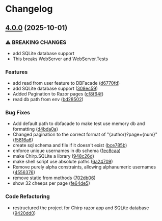 # Changelog

## [4.0.0](https://github.com/ITU-BDSA2025-GROUP13/Chirp/compare/v3.0.1...v4.0.0) (2025-10-01)


### ⚠ BREAKING CHANGES

* add SQLite database support
* This breaks WebServer and WebServer.Tests

### Features

* add read from user feature to DBFacade ([d6770fd](https://github.com/ITU-BDSA2025-GROUP13/Chirp/commit/d6770fda3ee952227c65c2e298524ba06d8e8fc5))
* add SQLite database support ([308ec59](https://github.com/ITU-BDSA2025-GROUP13/Chirp/commit/308ec5934a37ecd47f3d0285ec46b3d54150e7da))
* Added Pagination to Razor pages ([cf8f64f](https://github.com/ITU-BDSA2025-GROUP13/Chirp/commit/cf8f64f8d4100bbaf931452b9f75f85242909667))
* read db path from env ([bd28502](https://github.com/ITU-BDSA2025-GROUP13/Chirp/commit/bd28502fa443160494474f9430128671b56b5ff0))


### Bug Fixes

* Add default path to dbfacade to make test use memory db and formatting ([d4bda0a](https://github.com/ITU-BDSA2025-GROUP13/Chirp/commit/d4bda0a7200cb5d789f3b0167474a12b1d1ece1f))
* Changed pagination to the correct format of "{author}?page={num}" ([f5816a6](https://github.com/ITU-BDSA2025-GROUP13/Chirp/commit/f5816a61cfafb467b1e84e0fcaec61e85c78e7be))
* create sql schema and file if it doesn't exist ([bce785b](https://github.com/ITU-BDSA2025-GROUP13/Chirp/commit/bce785b8bbea606e9703e3e986fad896f0a88e3a))
* enforce unique usernames in db schema ([1ec8caa](https://github.com/ITU-BDSA2025-GROUP13/Chirp/commit/1ec8caa54605396c5b7a71c8f2b567f9bef17e45))
* make Chirp.SQLite a library ([948c26d](https://github.com/ITU-BDSA2025-GROUP13/Chirp/commit/948c26d8ec205302b7163d3b0b555f32a919ee85))
* make shell script use absolute paths ([6a24709](https://github.com/ITU-BDSA2025-GROUP13/Chirp/commit/6a24709111847ca4e4219c50e121e1024a898ab6))
* Remove purely alpha constraints, allowing alphanumeric usernames ([4556376](https://github.com/ITU-BDSA2025-GROUP13/Chirp/commit/4556376867da8b3faf89d3f96d08b22eebcb6e76))
* remove static from methods ([702db06](https://github.com/ITU-BDSA2025-GROUP13/Chirp/commit/702db06fe5528048a3ffaa7afcd59a8f99fa9cab))
* show 32 cheeps per page ([fe64de5](https://github.com/ITU-BDSA2025-GROUP13/Chirp/commit/fe64de564e5daed1da60cc79fa9265eba2192f7b))


### Code Refactoring

* restructured the project for Chirp razor app and SQLite database ([9420dd0](https://github.com/ITU-BDSA2025-GROUP13/Chirp/commit/9420dd0ac02a33cd5440d62ae605b732165a7345))
